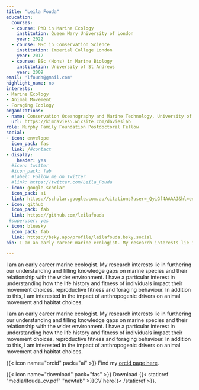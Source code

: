 ```yaml
---
title: "Leila Fouda"
education:
  courses:
  - course: PhD in Marine Ecology
    institution: Queen Mary University of London
    year: 2022
  - course: MSc in Conservation Science
    institution: Imperial College London
    year: 2012
  - course: BSc (Hons) in Marine Biology
    institution: University of St Andrews
    year: 2009
email: 'lfouda@gmail.com'
highlight_name: no
interests:
- Marine Ecology
- Animal Movement
- Foraging Ecology
organizations:
- name: Conservation Oceanography and Marine Technology, University of New Brunswick
  url: https://kimdavies5.wixsite.com/davieslab
role: Murphy Family Foundation Postdoctoral Fellow 
social:
- icon: envelope
  icon_pack: fas
  link: /#contact
- display:
    header: yes
  #icon: twitter
  #icon_pack: fab
  #label: Follow me on Twitter
  #link: https://twitter.com/Leila_Fouda
- icon: google-scholar
  icon_pack: ai
  link: https://scholar.google.com.au/citations?user=_QyiGf4AAAAJ&hl=en
- icon: github
  icon_pack: fab
  link: https://github.com/leilafouda
 #superuser: yes
- icon: bluesky
  icon_pack: fab
  link: https://bsky.app/profile/leilafouda.bsky.social
bio: I am an early career marine ecologist. My research interests lie in furthering our understanding on marine species and their relationship with the wider environment using a multifaceted approach. I seek to determine the underpinnings of key life history behaviours in the context of anthropogenic and environmental influences to inform decisions that collectively impact marine conservation in increasingly anthropogenically-influenced environments. 

---
```

I am an early career marine ecologist. My research interests lie in furthering our understanding and filling knowledge gaps on marine species and their relationship with the wider environment. 
I have a particular interest in understanding how the life history and fitness of individuals impact their movement choices, reproductive fitness and foraging behaviour. 
In addition to this, I am interested in the impact of anthropogenic drivers on animal movement and habitat choices.

I am an early career marine ecologist. My research interests lie in furthering our understanding and filling knowledge gaps on marine species and their relationship with the wider environment. I have a particular interest in understanding how the life history and fitness of individuals impact their movement choices, reproductive fitness and foraging behaviour. In addition to this, I am interested in the impact of anthropogenic drivers on animal movement and habitat choices.

{{< icon name="orcid" pack="ai" >}} Find my [orcid page here](https://orcid.org/0000-0002-0723-3697).

{{< icon name="download" pack="fas" >}} Download {{< staticref "media/lfouda_cv.pdf" "newtab" >}}CV here{{< /staticref >}}.
